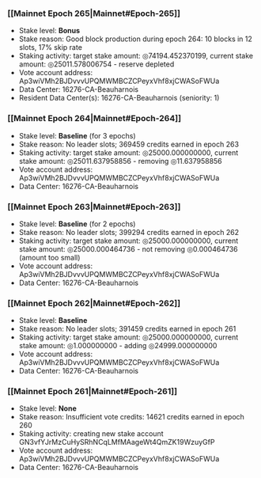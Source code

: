 ### [[Mainnet Epoch 265|Mainnet#Epoch-265]]
* Stake level: **Bonus**
* Stake reason: Good block production during epoch 264: 10 blocks in 12 slots, 17% skip rate
* Staking activity: target stake amount: ◎74194.452370199, current stake amount: ◎25011.578006754 - reserve depleted
* Vote account address: Ap3wiVMh2BJDvvvUPQMWMBCZCPeyxVhf8xjCWASoFWUa
* Data Center: 16276-CA-Beauharnois
* Resident Data Center(s): 16276-CA-Beauharnois (seniority: 1)
### [[Mainnet Epoch 264|Mainnet#Epoch-264]]
* Stake level: **Baseline** (for 3 epochs)
* Stake reason: No leader slots; 369459 credits earned in epoch 263
* Staking activity: target stake amount: ◎25000.000000000, current stake amount: ◎25011.637958856 - removing ◎11.637958856
* Vote account address: Ap3wiVMh2BJDvvvUPQMWMBCZCPeyxVhf8xjCWASoFWUa
* Data Center: 16276-CA-Beauharnois
### [[Mainnet Epoch 263|Mainnet#Epoch-263]]
* Stake level: **Baseline** (for 2 epochs)
* Stake reason: No leader slots; 399294 credits earned in epoch 262
* Staking activity: target stake amount: ◎25000.000000000, current stake amount: ◎25000.000464736 - not removing ◎0.000464736 (amount too small)
* Vote account address: Ap3wiVMh2BJDvvvUPQMWMBCZCPeyxVhf8xjCWASoFWUa
* Data Center: 16276-CA-Beauharnois
### [[Mainnet Epoch 262|Mainnet#Epoch-262]]
* Stake level: **Baseline**
* Stake reason: No leader slots; 391459 credits earned in epoch 261
* Staking activity: target stake amount: ◎25000.000000000, current stake amount: ◎1.000000000 - adding ◎24999.000000000
* Vote account address: Ap3wiVMh2BJDvvvUPQMWMBCZCPeyxVhf8xjCWASoFWUa
* Data Center: 16276-CA-Beauharnois
### [[Mainnet Epoch 261|Mainnet#Epoch-261]]
* Stake level: **None**
* Stake reason: Insufficient vote credits: 14621 credits earned in epoch 260
* Staking activity: creating new stake account GN3vfYJrMzCuHySRhNCqLMfMAageWt4QmZK19WzuyGfP
* Vote account address: Ap3wiVMh2BJDvvvUPQMWMBCZCPeyxVhf8xjCWASoFWUa
* Data Center: 16276-CA-Beauharnois